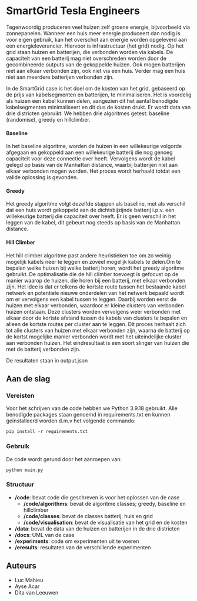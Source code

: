 # SmartGrid Tesla Engineers

Tegenwoordig produceren veel huizen zelf groene energie, bijvoorbeeld via zonnepanelen. Wanneer een huis meer energie produceert dan nodig is voor eigen gebruik, kan het overschot aan energie worden opgeleverd aan een energieleverancier. Hiervoor is infrastructuur (het grid) nodig. Op het grid staan huizen en batterijen, die verbonden worden via kabels. De capaciteit van een batterij mag niet overschreden worden door de gecombineerde outputs van de gekoppelde huizen. Ook mogen batterijen niet aan elkaar verbonden zijn, ook niet via een huis. Verder mag een huis niet aan meerdere batterijen verbonden zijn. 

In de SmartGrid case is het doel om de kosten van het grid, gebaseerd op de prijs van kabelsegmenten en batterijen, te minimaliseren. Het is voordelig als huizen een kabel kunnen delen, aangezien dit het aantal benodigde kabelsegmenten minimaliseert en dit dus de kosten drukt. Er wordt data van drie districten gebruikt. We hebben drie algoritmes getest: baseline (randomise), greedy en hillclimber.

#### Baseline
In het baseline algoritme, worden de huizen in een willekeurige volgorde afgegaan en gekoppeld aan een willekeurige batterij die nog genoeg capaciteit voor deze connectie over heeft. Vervolgens wordt de kabel gelegd op basis van de Manhattan distance, waarbij batterijen niet aan elkaar verbonden mogen worden. Het proces wordt herhaald totdat een valide oplossing is gevonden.

#### Greedy
Het greedy algoritme volgt dezelfde stappen als baseline, met als verschil dat een huis wordt gekoppeld aan de dichtsbijzijnde batterij i.p.v. een willekeurige batterij die capaciteit over heeft. Er is geen verschil in het leggen van de kabel, dit gebeurt nog steeds op basis van de Manhattan distance.

#### Hill Climber
Het hill climber algoritme past andere heuristieken toe om zo weinig mogelijk kabels neer te leggen en zoveel mogelijk kabels te delen.Om te bepalen welke huizen bij welke batterij horen, wordt het greedy algoritme gebruikt. De optimalisatie die de hill climber toevoegt is gefocust op de manier waarop de huizen, die horen bij een batterij, met elkaar verbonden zijn. Het idee is dat er telkens de kortste route tussen het bestaande kabel netwerk en potentiele nieuwe onderdelen van het netwerk bepaald wordt om er vervolgens een kabel tussen te leggen. Daarbij worden eerst de huizen met elkaar verbonden, waardoor er kleine clusters van verbonden huizen ontstaan. Deze clusters worden vervolgens weer verbonden met elkaar door de kortste afstand tussen de kabels van clusters te bepalen en alleen de kortste routes per cluster aan te leggen. Dit proces herhaalt zich tot alle clusters van huizen met elkaar verbonden zijn, waarna de batterij op de kortst mogelijke manier verbonden wordt met het uiteindelijke cluster aan verbonden huizen. Het eindresultaat is een soort slinger van huizen die met de batterij verbonden zijn.

De resultaten staan in output.json

## Aan de slag

### Vereisten

Voor het schrijven van de code hebben we Python 3.9.18 gebruikt. Alle benodigde packages staan genoemd in requirements.txt en kunnen geïnstalleerd worden d.m.v het volgende commando: 

```
pip install -r requirements.txt
```

### Gebruik

De code wordt gerund door het aanroepen van:

```
python main.py
```

### Structuur

- **/code**: bevat code die geschreven is voor het oplossen van de case
  - **/code/algorithms**: bevat de algoritme classes; greedy, baseline en hillclimber
  - **/code/classes**: bevat de classes batterij, huis en grid
  - **/code/visualisation**: bevat de visualisatie van het grid en de kosten
- **/data**: bevat de data van de huizen en batterijen in de drie districten
- **/docs**: UML van de case
- **/experiments**: code om experimenten uit te voeren
- **/eresults**: resultaten van de verschillende experimenten

## Auteurs
- Luc Mahieu
- Ayse Acar
- Dita van Leeuwen
